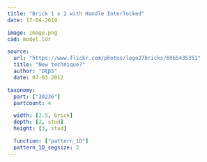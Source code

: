 ```yaml
---
title: "Brick 1 x 2 with Handle Interlocked"
date: 17-04-2019

image: image.png
cad: model.ldr

source:
  url: "https://www.flickr.com/photos/lego27bricks/6965435351"
  title: "New technique?"
  author: "DξβS"
  date: 07-03-2012

taxonomy:
  part: ["30236"]
  partcount: 4

  width: [2.5, brick]
  depth: [2, stud]
  height: [3, stud]

  function: ["pattern_1D"]
  pattern_1D_segsize: 2
---
```

